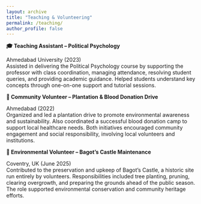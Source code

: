 ```yaml
---
layout: archive
title: "Teaching & Volunteering"
permalink: /teaching/
author_profile: false
---
```


**🎓 Teaching Assistant – Political Psychology**

Ahmedabad University (2023)                                                                                                                                                                                                                                                  
Assisted in delivering the Political Psychology course by supporting the professor with class coordination, managing attendance, resolving student queries, and providing academic guidance. Helped students understand key concepts through one-on-one support and tutorial sessions.

**🌱 Community Volunteer – Plantation & Blood Donation Drive**

Ahmedabad (2022)                                                                                                                                                                                                                                                            
Organized and led a plantation drive to promote environmental awareness and sustainability. Also coordinated a successful blood donation camp to support local healthcare needs. Both initiatives encouraged community engagement and social responsibility, involving local volunteers and institutions.

**🏰 Environmental Volunteer – Bagot’s Castle Maintenance**

Coventry, UK (June 2025)                                                                                                                                                                                                                                                     
Contributed to the preservation and upkeep of Bagot’s Castle, a historic site run entirely by volunteers. Responsibilities included tree planting, pruning, clearing overgrowth, and preparing the grounds ahead of the public season. The role supported environmental conservation and community heritage efforts.
